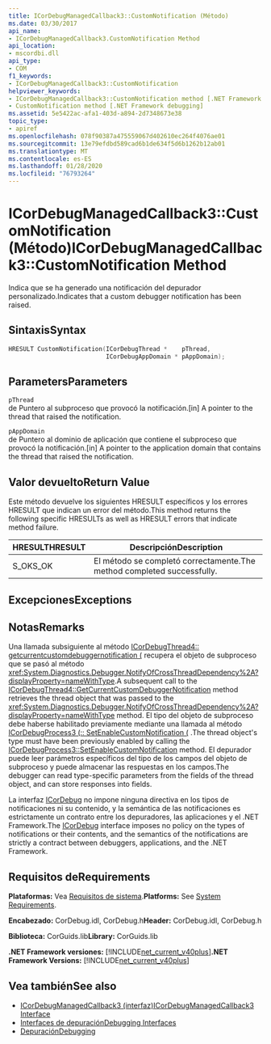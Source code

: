 ```yaml
---
title: ICorDebugManagedCallback3::CustomNotification (Método)
ms.date: 03/30/2017
api_name:
- ICorDebugManagedCallback3.CustomNotification Method
api_location:
- mscordbi.dll
api_type:
- COM
f1_keywords:
- ICorDebugManagedCallback3::CustomNotification
helpviewer_keywords:
- ICorDebugManagedCallback3::CustomNotification method [.NET Framework debugging]
- CustomNotification method [.NET Framework debugging]
ms.assetid: 5e5422ac-afa1-403d-a894-2d7348673e38
topic_type:
- apiref
ms.openlocfilehash: 078f90387a475559067d402610ec264f4076ae01
ms.sourcegitcommit: 13e79efdbd589cad6b1de634f5d6b1262b12ab01
ms.translationtype: MT
ms.contentlocale: es-ES
ms.lasthandoff: 01/28/2020
ms.locfileid: "76793264"
---
```

# <a name="icordebugmanagedcallback3customnotification-method"></a><span data-ttu-id="388a7-102">ICorDebugManagedCallback3::CustomNotification (Método)</span><span class="sxs-lookup"><span data-stu-id="388a7-102">ICorDebugManagedCallback3::CustomNotification Method</span></span>
<span data-ttu-id="388a7-103">Indica que se ha generado una notificación del depurador personalizado.</span><span class="sxs-lookup"><span data-stu-id="388a7-103">Indicates that a custom debugger notification has been raised.</span></span>  
  
## <a name="syntax"></a><span data-ttu-id="388a7-104">Sintaxis</span><span class="sxs-lookup"><span data-stu-id="388a7-104">Syntax</span></span>  
  
```cpp  
HRESULT CustomNotification(ICorDebugThread *    pThread,  
                           ICorDebugAppDomain * pAppDomain);  
```  
  
## <a name="parameters"></a><span data-ttu-id="388a7-105">Parameters</span><span class="sxs-lookup"><span data-stu-id="388a7-105">Parameters</span></span>  
 `pThread`  
 <span data-ttu-id="388a7-106">de Puntero al subproceso que provocó la notificación.</span><span class="sxs-lookup"><span data-stu-id="388a7-106">[in] A pointer to the thread that raised the notification.</span></span>  
  
 `pAppDomain`  
 <span data-ttu-id="388a7-107">de Puntero al dominio de aplicación que contiene el subproceso que provocó la notificación.</span><span class="sxs-lookup"><span data-stu-id="388a7-107">[in] A pointer to the application domain that contains the thread that raised the notification.</span></span>  
  
## <a name="return-value"></a><span data-ttu-id="388a7-108">Valor devuelto</span><span class="sxs-lookup"><span data-stu-id="388a7-108">Return Value</span></span>  
 <span data-ttu-id="388a7-109">Este método devuelve los siguientes HRESULT específicos y los errores HRESULT que indican un error del método.</span><span class="sxs-lookup"><span data-stu-id="388a7-109">This method returns the following specific HRESULTs as well as HRESULT errors that indicate method failure.</span></span>  
  
|<span data-ttu-id="388a7-110">HRESULT</span><span class="sxs-lookup"><span data-stu-id="388a7-110">HRESULT</span></span>|<span data-ttu-id="388a7-111">Descripción</span><span class="sxs-lookup"><span data-stu-id="388a7-111">Description</span></span>|  
|-------------|-----------------|  
|<span data-ttu-id="388a7-112">S_OK</span><span class="sxs-lookup"><span data-stu-id="388a7-112">S_OK</span></span>|<span data-ttu-id="388a7-113">El método se completó correctamente.</span><span class="sxs-lookup"><span data-stu-id="388a7-113">The method completed successfully.</span></span>|  
  
## <a name="exceptions"></a><span data-ttu-id="388a7-114">Excepciones</span><span class="sxs-lookup"><span data-stu-id="388a7-114">Exceptions</span></span>  
  
## <a name="remarks"></a><span data-ttu-id="388a7-115">Notas</span><span class="sxs-lookup"><span data-stu-id="388a7-115">Remarks</span></span>  
 <span data-ttu-id="388a7-116">Una llamada subsiguiente al método [ICorDebugThread4:: getcurrentcustomdebuggernotification (](icordebugthread4-getcurrentcustomdebuggernotification-method.md) recupera el objeto de subproceso que se pasó al método <xref:System.Diagnostics.Debugger.NotifyOfCrossThreadDependency%2A?displayProperty=nameWithType>.</span><span class="sxs-lookup"><span data-stu-id="388a7-116">A subsequent call to the [ICorDebugThread4::GetCurrentCustomDebuggerNotification](icordebugthread4-getcurrentcustomdebuggernotification-method.md) method retrieves the thread object that was passed to the <xref:System.Diagnostics.Debugger.NotifyOfCrossThreadDependency%2A?displayProperty=nameWithType> method.</span></span> <span data-ttu-id="388a7-117">El tipo del objeto de subproceso debe haberse habilitado previamente mediante una llamada al método [ICorDebugProcess3 (:: SetEnableCustomNotification (](icordebugprocess3-setenablecustomnotification-method.md) .</span><span class="sxs-lookup"><span data-stu-id="388a7-117">The thread object's type must have been previously enabled by calling the [ICorDebugProcess3::SetEnableCustomNotification](icordebugprocess3-setenablecustomnotification-method.md) method.</span></span> <span data-ttu-id="388a7-118">El depurador puede leer parámetros específicos del tipo de los campos del objeto de subproceso y puede almacenar las respuestas en los campos.</span><span class="sxs-lookup"><span data-stu-id="388a7-118">The debugger can read type-specific parameters from the fields of the thread object, and can store responses into fields.</span></span>  
  
 <span data-ttu-id="388a7-119">La interfaz [ICorDebug](icordebug-interface.md) no impone ninguna directiva en los tipos de notificaciones ni su contenido, y la semántica de las notificaciones es estrictamente un contrato entre los depuradores, las aplicaciones y el .NET Framework.</span><span class="sxs-lookup"><span data-stu-id="388a7-119">The [ICorDebug](icordebug-interface.md) interface imposes no policy on the types of notifications or their contents, and the semantics of the notifications are strictly a contract between debuggers, applications, and the .NET Framework.</span></span>  
  
## <a name="requirements"></a><span data-ttu-id="388a7-120">Requisitos de</span><span class="sxs-lookup"><span data-stu-id="388a7-120">Requirements</span></span>  
 <span data-ttu-id="388a7-121">**Plataformas:** Vea [Requisitos de sistema](../../../../docs/framework/get-started/system-requirements.md).</span><span class="sxs-lookup"><span data-stu-id="388a7-121">**Platforms:** See [System Requirements](../../../../docs/framework/get-started/system-requirements.md).</span></span>  
  
 <span data-ttu-id="388a7-122">**Encabezado:** CorDebug.idl, CorDebug.h</span><span class="sxs-lookup"><span data-stu-id="388a7-122">**Header:** CorDebug.idl, CorDebug.h</span></span>  
  
 <span data-ttu-id="388a7-123">**Biblioteca:** CorGuids.lib</span><span class="sxs-lookup"><span data-stu-id="388a7-123">**Library:** CorGuids.lib</span></span>  
  
 <span data-ttu-id="388a7-124">**.NET Framework versiones:** [!INCLUDE[net_current_v40plus](../../../../includes/net-current-v40plus-md.md)]</span><span class="sxs-lookup"><span data-stu-id="388a7-124">**.NET Framework Versions:** [!INCLUDE[net_current_v40plus](../../../../includes/net-current-v40plus-md.md)]</span></span>  
  
## <a name="see-also"></a><span data-ttu-id="388a7-125">Vea también</span><span class="sxs-lookup"><span data-stu-id="388a7-125">See also</span></span>

- [<span data-ttu-id="388a7-126">ICorDebugManagedCallback3 (interfaz)</span><span class="sxs-lookup"><span data-stu-id="388a7-126">ICorDebugManagedCallback3 Interface</span></span>](icordebugmanagedcallback3-interface.md)
- [<span data-ttu-id="388a7-127">Interfaces de depuración</span><span class="sxs-lookup"><span data-stu-id="388a7-127">Debugging Interfaces</span></span>](debugging-interfaces.md)
- [<span data-ttu-id="388a7-128">Depuración</span><span class="sxs-lookup"><span data-stu-id="388a7-128">Debugging</span></span>](index.md)

